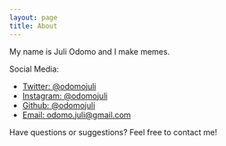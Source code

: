 ```yaml
---
layout: page
title: About
---
```


<p class="message">
  My name is Juli Odomo and I make memes.</p>

Social Media:

* [Twitter: @odomojuli](http://twitter.com/odomojuli/)
* [Instagram: @odomojuli](http://instagram.com/odomojuli)
* [Github: @odomojuli](https://github.com/odomojuli)
* [Email: odomo.juli@gmail.com](mailto:odomo.juli@gmail.com)

Have questions or suggestions?
Feel free to contact me!